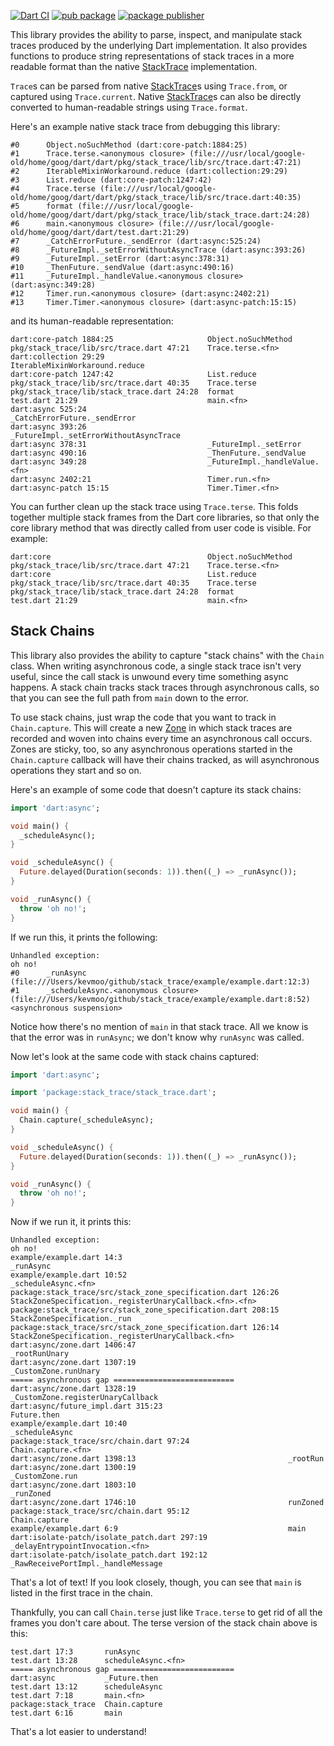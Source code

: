 [![Dart CI](https://github.com/dart-lang/stack_trace/actions/workflows/test-package.yml/badge.svg)](https://github.com/dart-lang/stack_trace/actions/workflows/test-package.yml)
[![pub package](https://img.shields.io/pub/v/stack_trace.svg)](https://pub.dev/packages/stack_trace)
[![package publisher](https://img.shields.io/pub/publisher/stack_trace.svg)](https://pub.dev/packages/stack_trace/publisher)

This library provides the ability to parse, inspect, and manipulate stack traces
produced by the underlying Dart implementation. It also provides functions to
produce string representations of stack traces in a more readable format than
the native [StackTrace] implementation.

`Trace`s can be parsed from native [StackTrace]s using `Trace.from`, or captured
using `Trace.current`. Native [StackTrace]s can also be directly converted to
human-readable strings using `Trace.format`.

[StackTrace]: https://api.dart.dev/stable/dart-core/StackTrace-class.html

Here's an example native stack trace from debugging this library:

    #0      Object.noSuchMethod (dart:core-patch:1884:25)
    #1      Trace.terse.<anonymous closure> (file:///usr/local/google-old/home/goog/dart/dart/pkg/stack_trace/lib/src/trace.dart:47:21)
    #2      IterableMixinWorkaround.reduce (dart:collection:29:29)
    #3      List.reduce (dart:core-patch:1247:42)
    #4      Trace.terse (file:///usr/local/google-old/home/goog/dart/dart/pkg/stack_trace/lib/src/trace.dart:40:35)
    #5      format (file:///usr/local/google-old/home/goog/dart/dart/pkg/stack_trace/lib/stack_trace.dart:24:28)
    #6      main.<anonymous closure> (file:///usr/local/google-old/home/goog/dart/dart/test.dart:21:29)
    #7      _CatchErrorFuture._sendError (dart:async:525:24)
    #8      _FutureImpl._setErrorWithoutAsyncTrace (dart:async:393:26)
    #9      _FutureImpl._setError (dart:async:378:31)
    #10     _ThenFuture._sendValue (dart:async:490:16)
    #11     _FutureImpl._handleValue.<anonymous closure> (dart:async:349:28)
    #12     Timer.run.<anonymous closure> (dart:async:2402:21)
    #13     Timer.Timer.<anonymous closure> (dart:async-patch:15:15)

and its human-readable representation:

    dart:core-patch 1884:25                     Object.noSuchMethod
    pkg/stack_trace/lib/src/trace.dart 47:21    Trace.terse.<fn>
    dart:collection 29:29                       IterableMixinWorkaround.reduce
    dart:core-patch 1247:42                     List.reduce
    pkg/stack_trace/lib/src/trace.dart 40:35    Trace.terse
    pkg/stack_trace/lib/stack_trace.dart 24:28  format
    test.dart 21:29                             main.<fn>
    dart:async 525:24                           _CatchErrorFuture._sendError
    dart:async 393:26                           _FutureImpl._setErrorWithoutAsyncTrace
    dart:async 378:31                           _FutureImpl._setError
    dart:async 490:16                           _ThenFuture._sendValue
    dart:async 349:28                           _FutureImpl._handleValue.<fn>
    dart:async 2402:21                          Timer.run.<fn>
    dart:async-patch 15:15                      Timer.Timer.<fn>

You can further clean up the stack trace using `Trace.terse`. This folds
together multiple stack frames from the Dart core libraries, so that only the
core library method that was directly called from user code is visible. For
example:

    dart:core                                   Object.noSuchMethod
    pkg/stack_trace/lib/src/trace.dart 47:21    Trace.terse.<fn>
    dart:core                                   List.reduce
    pkg/stack_trace/lib/src/trace.dart 40:35    Trace.terse
    pkg/stack_trace/lib/stack_trace.dart 24:28  format
    test.dart 21:29                             main.<fn>

## Stack Chains

This library also provides the ability to capture "stack chains" with the
`Chain` class. When writing asynchronous code, a single stack trace isn't very
useful, since the call stack is unwound every time something async happens. A
stack chain tracks stack traces through asynchronous calls, so that you can see
the full path from `main` down to the error.

To use stack chains, just wrap the code that you want to track in
`Chain.capture`. This will create a new [Zone][] in which stack traces are
recorded and woven into chains every time an asynchronous call occurs. Zones are
sticky, too, so any asynchronous operations started in the `Chain.capture`
callback will have their chains tracked, as will asynchronous operations they
start and so on.

Here's an example of some code that doesn't capture its stack chains:

```dart
import 'dart:async';

void main() {
  _scheduleAsync();
}

void _scheduleAsync() {
  Future.delayed(Duration(seconds: 1)).then((_) => _runAsync());
}

void _runAsync() {
  throw 'oh no!';
}
```

If we run this, it prints the following:

    Unhandled exception:
    oh no!
    #0      _runAsync (file:///Users/kevmoo/github/stack_trace/example/example.dart:12:3)
    #1      _scheduleAsync.<anonymous closure> (file:///Users/kevmoo/github/stack_trace/example/example.dart:8:52)
    <asynchronous suspension>

Notice how there's no mention of `main` in that stack trace. All we know is that
the error was in `runAsync`; we don't know why `runAsync` was called.

Now let's look at the same code with stack chains captured:

```dart
import 'dart:async';

import 'package:stack_trace/stack_trace.dart';

void main() {
  Chain.capture(_scheduleAsync);
}

void _scheduleAsync() {
  Future.delayed(Duration(seconds: 1)).then((_) => _runAsync());
}

void _runAsync() {
  throw 'oh no!';
}
```

Now if we run it, it prints this:

    Unhandled exception:
    oh no!
    example/example.dart 14:3                                     _runAsync
    example/example.dart 10:52                                    _scheduleAsync.<fn>
    package:stack_trace/src/stack_zone_specification.dart 126:26  StackZoneSpecification._registerUnaryCallback.<fn>.<fn>
    package:stack_trace/src/stack_zone_specification.dart 208:15  StackZoneSpecification._run
    package:stack_trace/src/stack_zone_specification.dart 126:14  StackZoneSpecification._registerUnaryCallback.<fn>
    dart:async/zone.dart 1406:47                                  _rootRunUnary
    dart:async/zone.dart 1307:19                                  _CustomZone.runUnary
    ===== asynchronous gap ===========================
    dart:async/zone.dart 1328:19                                  _CustomZone.registerUnaryCallback
    dart:async/future_impl.dart 315:23                            Future.then
    example/example.dart 10:40                                    _scheduleAsync
    package:stack_trace/src/chain.dart 97:24                      Chain.capture.<fn>
    dart:async/zone.dart 1398:13                                  _rootRun
    dart:async/zone.dart 1300:19                                  _CustomZone.run
    dart:async/zone.dart 1803:10                                  _runZoned
    dart:async/zone.dart 1746:10                                  runZoned
    package:stack_trace/src/chain.dart 95:12                      Chain.capture
    example/example.dart 6:9                                      main
    dart:isolate-patch/isolate_patch.dart 297:19                  _delayEntrypointInvocation.<fn>
    dart:isolate-patch/isolate_patch.dart 192:12                  _RawReceivePortImpl._handleMessage

That's a lot of text! If you look closely, though, you can see that `main` is
listed in the first trace in the chain.

Thankfully, you can call `Chain.terse` just like `Trace.terse` to get rid of all
the frames you don't care about. The terse version of the stack chain above is
this:

    test.dart 17:3       runAsync
    test.dart 13:28      scheduleAsync.<fn>
    ===== asynchronous gap ===========================
    dart:async           _Future.then
    test.dart 13:12      scheduleAsync
    test.dart 7:18       main.<fn>
    package:stack_trace  Chain.capture
    test.dart 6:16       main

That's a lot easier to understand!

[Zone]: https://api.dart.dev/stable/dart-async/Zone-class.html
